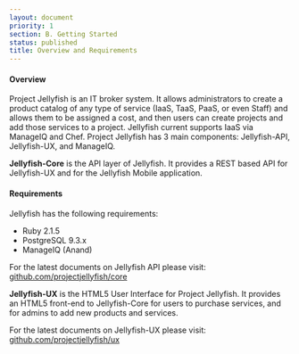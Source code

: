 ```yaml
---
layout: document
priority: 1
section: B. Getting Started
status: published
title: Overview and Requirements
---
```


#### Overview
Project Jellyfish is an IT broker system. It allows administrators to create a product catalog of any type of service (IaaS, TaaS, PaaS, or even Staff) and allows them to be assigned a cost, and then users can create projects and add those services to a project. Jellyfish current supports IaaS via ManageIQ and Chef.  Project Jellyfish has 3 main components: Jellyfish-API, Jellyfish-UX, and ManageIQ.

__Jellyfish-Core__ is the API layer of Jellyfish. It provides a REST based API for Jellyfish-UX and for the Jellyfish Mobile application.

#### Requirements
Jellyfish has the following requirements:

- Ruby 2.1.5
- PostgreSQL 9.3.x
- ManageIQ (Anand)

For the latest documents on Jellyfish API please visit: [github.com/projectjellyfish/core](https://github.com/projectjellyfish/api)

__Jellyfish-UX__ is the HTML5 User Interface for Project Jellyfish. It provides an HTML5 front-end to Jellyfish-Core for users to purchase services, and for admins to add new products and services.

For the latest documents on Jellyfish-UX please visit: [github.com/projectjellyfish/ux](https://github.com/projectjellyfish/ux)
